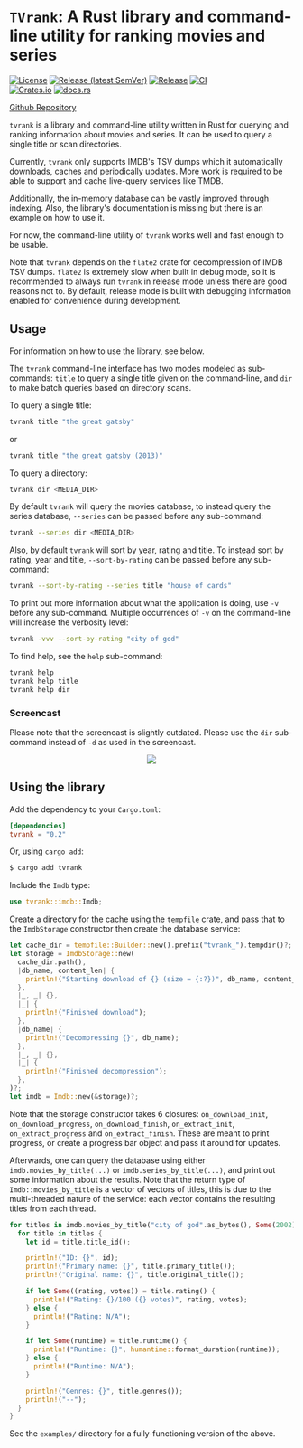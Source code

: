 # `TVrank`: A Rust library and command-line utility for ranking movies and series

[![License](https://img.shields.io/github/license/fredmorcos/tvrank?style=for-the-badge)](https://github.com/fredmorcos/tvrank/blob/main/LICENSE)
[![Release (latest SemVer)](https://img.shields.io/github/v/release/fredmorcos/tvrank?sort=semver&style=for-the-badge)](https://github.com/fredmorcos/tvrank/releases)
[![Release](https://img.shields.io/github/workflow/status/fredmorcos/tvrank/Release?label=Release&style=for-the-badge)](https://github.com/fredmorcos/tvrank/releases)
[![CI](https://img.shields.io/github/workflow/status/fredmorcos/tvrank/CI?label=Master&style=for-the-badge)](https://github.com/fredmorcos/tvrank/actions)
</br>
[![Crates.io](https://img.shields.io/crates/v/tvrank?style=for-the-badge)](https://crates.io/crates/tvrank)
[![docs.rs](https://img.shields.io/docsrs/tvrank?style=for-the-badge)](https://docs.rs/tvrank/0.2.0/tvrank/)

[Github Repository](https://github.com/fredmorcos/tvrank)

`tvrank` is a library and command-line utility written in Rust for querying and ranking
information about movies and series. It can be used to query a single title or scan
directories.

Currently, `tvrank` only supports IMDB's TSV dumps which it automatically downloads,
caches and periodically updates. More work is required to be able to support and cache
live-query services like TMDB.

Additionally, the in-memory database can be vastly improved through indexing. Also, the
library's documentation is missing but there is an example on how to use it.

For now, the command-line utility of `tvrank` works well and fast enough to be usable.

Note that `tvrank` depends on the `flate2` crate for decompression of IMDB TSV
dumps. `flate2` is extremely slow when built in debug mode, so it is recommended to always
run `tvrank` in release mode unless there are good reasons not to. By default, release
mode is built with debugging information enabled for convenience during development.

## Usage

For information on how to use the library, see below.

The `tvrank` command-line interface has two modes modeled as sub-commands: `title` to
query a single title given on the command-line, and `dir` to make batch queries based on
directory scans.

To query a single title:

```sh
tvrank title "the great gatsby"
```

or

```sh
tvrank title "the great gatsby (2013)"
```

To query a directory:

```sh
tvrank dir <MEDIA_DIR>
```

By default `tvrank` will query the movies database, to instead query the series database,
`--series` can be passed before any sub-command:

```sh
tvrank --series dir <MEDIA_DIR>
```

Also, by default `tvrank` will sort by year, rating and title. To instead sort by rating,
year and title, `--sort-by-rating` can be passed before any sub-command:

```sh
tvrank --sort-by-rating --series title "house of cards"
```

To print out more information about what the application is doing, use `-v` before any
sub-command. Multiple occurrences of `-v` on the command-line will increase the verbosity
level:

```sh
tvrank -vvv --sort-by-rating "city of god"
```

To find help, see the `help` sub-command:

```sh
tvrank help
tvrank help title
tvrank help dir
```

### Screencast

Please note that the screencast is slightly outdated. Please use the `dir` sub-command
instead of `-d` as used in the screencast.

<p align="center">
    <img src="screencasts/screencast_2021-11-22.gif">
</p>

## Using the library

Add the dependency to your `Cargo.toml`:

```toml
[dependencies]
tvrank = "0.2"
```

Or, using `cargo add`:

```sh
$ cargo add tvrank
```

Include the `Imdb` type:

```rust
use tvrank::imdb::Imdb;
```

Create a directory for the cache using the `tempfile` crate, and pass that to the
`ImdbStorage` constructor then create the database service:

```rust
let cache_dir = tempfile::Builder::new().prefix("tvrank_").tempdir()?;
let storage = ImdbStorage::new(
  cache_dir.path(),
  |db_name, content_len| {
    println!("Starting download of {} (size = {:?})", db_name, content_len);
  },
  |_, _| {},
  |_| {
    println!("Finished download");
  },
  |db_name| {
    println!("Decompressing {}", db_name);
  },
  |_, _| {},
  |_| {
    println!("Finished decompression");
  },
)?;
let imdb = Imdb::new(&storage)?;
```

Note that the storage constructor takes 6 closures: `on_download_init`,
`on_download_progress`, `on_download_finish`, `on_extract_init`, `on_extract_progress` and
`on_extract_finish`. These are meant to print progress, or create a progress bar object
and pass it around for updates.

Afterwards, one can query the database using either `imdb.movies_by_title(...)` or
`imdb.series_by_title(...)`, and print out some information about the results. Note that
the return type of `Imdb::movies_by_title` is a vector of vectors of titles, this is due
to the multi-threaded nature of the service: each vector contains the resulting titles
from each thread.

```rust
for titles in imdb.movies_by_title("city of god".as_bytes(), Some(2002))? {
  for title in titles {
    let id = title.title_id();

    println!("ID: {}", id);
    println!("Primary name: {}", title.primary_title());
    println!("Original name: {}", title.original_title());

    if let Some((rating, votes)) = title.rating() {
      println!("Rating: {}/100 ({} votes)", rating, votes);
    } else {
      println!("Rating: N/A");
    }

    if let Some(runtime) = title.runtime() {
      println!("Runtime: {}", humantime::format_duration(runtime));
    } else {
      println!("Runtime: N/A");
    }

    println!("Genres: {}", title.genres());
    println!("--");
  }
}
```

See the `examples/` directory for a fully-functioning version of the above.
